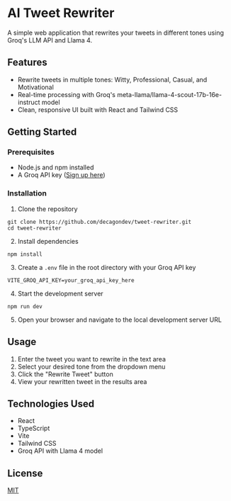 # AI Tweet Rewriter

A simple web application that rewrites your tweets in different tones using Groq's LLM API and Llama 4.

## Features

- Rewrite tweets in multiple tones: Witty, Professional, Casual, and Motivational
- Real-time processing with Groq's meta-llama/llama-4-scout-17b-16e-instruct model
- Clean, responsive UI built with React and Tailwind CSS

## Getting Started

### Prerequisites

- Node.js and npm installed
- A Groq API key ([Sign up here](https://console.groq.com/))

### Installation

1. Clone the repository
```
git clone https://github.com/decagondev/tweet-rewriter.git
cd tweet-rewriter
```

2. Install dependencies
```
npm install
```

3. Create a `.env` file in the root directory with your Groq API key
```
VITE_GROQ_API_KEY=your_groq_api_key_here
```

4. Start the development server
```
npm run dev
```

5. Open your browser and navigate to the local development server URL

## Usage

1. Enter the tweet you want to rewrite in the text area
2. Select your desired tone from the dropdown menu
3. Click the "Rewrite Tweet" button
4. View your rewritten tweet in the results area

## Technologies Used

- React
- TypeScript
- Vite
- Tailwind CSS
- Groq API with Llama 4 model

## License

[MIT](LICENSE)
